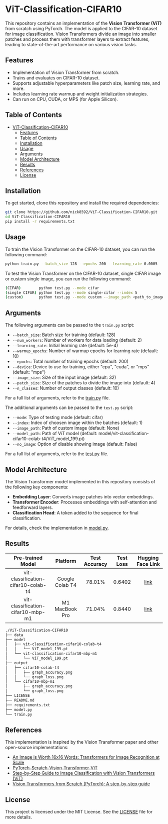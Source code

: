 # ViT-Classification-CIFAR10

This repository contains an implementation of the **Vision Transformer (ViT)** from scratch using PyTorch. The model is applied to the CIFAR-10 dataset for image classification. Vision Transformers divide an image into smaller patches and process them with transformer layers to extract features, leading to state-of-the-art performance on various vision tasks.

## Features

- Implementation of Vision Transformer from scratch.
- Trains and evaluates on CIFAR-10 dataset.
- Supports adjustable hyperparameters like patch size, learning rate, and more.
- Includes learning rate warmup and weight initialization strategies.
- Can run on CPU, CUDA, or MPS (for Apple Silicon).

## Table of Contents

- [ViT-Classification-CIFAR10](#vit-classification-cifar10)
  - [Features](#features)
  - [Table of Contents](#table-of-contents)
  - [Installation](#installation)
  - [Usage](#usage)
  - [Arguments](#arguments)
  - [Model Architecture](#model-architecture)
  - [Results](#results)
  - [References](#references)
  - [License](#license)

## Installation

To get started, clone this repository and install the required dependencies:

```bash
git clone https://github.com/nick8592/ViT-Classification-CIFAR10.git
cd ViT-Classification-CIFAR10
pip install -r requirements.txt
```

## Usage

To train the Vision Transformer on the CIFAR-10 dataset, you can run the following command:

```bash
python train.py --batch_size 128 --epochs 200 --learning_rate 0.0005
```

To test the Vision Transformer on the CIFAR-10 dataset, single CIFAR image or custom single image, you can run the following command:

```bash
(CIFAR)        python test.py --mode cifar
(single CIFAR) python test.py --mode single-cifar --index 5
(custom)       python test.py --mode custom --image_path <path_to_image>
```

## Arguments

The following arguments can be passed to the `train.py` script:

- `--batch_size`: Batch size for training (default: 128)
- `--num_workers`: Number of workers for data loading (default: 2)
- `--learning_rate`: Initial learning rate (default: 5e-4)
- `--warmup_epochs`: Number of warmup epochs for learning rate (default: 10)
- `--epochs`: Total number of training epochs (default: 200)
- `--device`: Device to use for training, either "cpu", "cuda", or "mps" (default: "mps")
- `--image_size`: Size of the input image (default: 32)
- `--patch_size`: Size of the patches to divide the image into (default: 4)
- `--n_classes`: Number of output classes (default: 10)

For a full list of arguments, refer to the [train.py](./train.py) file.

The additional arguments can be passed to the `test.py` script:

- `--mode`: Type of testing mode (default: cifar)
- `--index`: Index of choosen image within the batches (default: 1)
- `--image_path`: Path of custom image (default: None)
- `--model_path`: Path of ViT model (default: model/vit-classification-cifar10-colab-t4/ViT_model_199.pt)
- `--no_image`: Option of disable showing image (default: False)

For a full list of arguments, refer to the [test.py](./test.py) file.

## Model Architecture

The Vision Transformer model implemented in this repository consists of the following key components:

- **Embedding Layer**: Converts image patches into vector embeddings.
- **Transformer Encoder**: Processes embeddings with self-attention and feedforward layers.
- **Classification Head**: A token added to the sequence for final classification.

For details, check the implementation in [model.py](./model.py).

## Results

|          Pre-trained Model          |    Platform     | Test Accuracy | Test Loss |                             Hugging Face Link                              |
| :---------------------------------: | :-------------: | :-----------: | :-------: | :------------------------------------------------------------------------: |
| vit-classification-cifar10-colab-t4 | Google Colab T4 |    78.01%     |  0.6402   | [link](https://huggingface.co/nickpai/vit-classification-cifar10-colab-t4) |
|  vit-classification-cifar10-mbp-m1  | M1 MacBook Pro  |    71.04%     |  0.8440   |  [link](https://huggingface.co/nickpai/vit-classification-cifar10-mbp-m1)  |

```bash
./ViT-Classification-CIFAR10
├── data
├── model
│   ├── vit-classification-cifar10-colab-t4
│   │   └── ViT_model_199.pt
│   └── vit-classification-cifar10-mbp-m1
│       └── ViT_model_199.pt
├── output
│   ├── cifar10-colab-t4
│   │   ├── graph_accuracy.png
│   │   └── graph_loss.png
│   └── cifar10-mbp-m1
│       ├── graph_accuracy.png
│       └── graph_loss.png
├── LICENSE
├── README.md
├── requirements.txt
├── model.py
└── train.py
```

## References

This implementation is inspired by the Vision Transformer paper and other open-source implementations:

- [An Image is Worth 16x16 Words: Transformers for Image Recognition at Scale](https://arxiv.org/abs/2010.11929)
- [PyTorch-Scratch-Vision-Transformer-ViT](https://github.com/s-chh/PyTorch-Scratch-Vision-Transformer-ViT)
- [Step-by-Step Guide to Image Classification with Vision Transformers (ViT)](https://comsci.blog/posts/vit)
- [Vision Transformers from Scratch (PyTorch): A step-by-step guide](https://medium.com/@brianpulfer/vision-transformers-from-scratch-pytorch-a-step-by-step-guide-96c3313c2e0c)

## License

This project is licensed under the MIT License. See the [LICENSE](LICENSE) file for more details.
